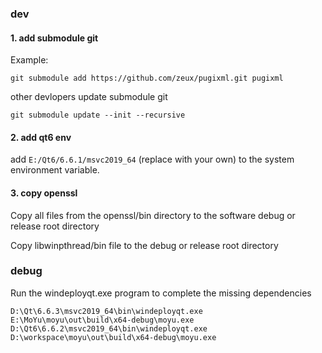 ﻿### dev

#### 1. add submodule git

Example:
```
git submodule add https://github.com/zeux/pugixml.git pugixml
```

other devlopers update submodule git
```
git submodule update --init --recursive
```

#### 2. add qt6 env

add `E:/Qt6/6.6.1/msvc2019_64` (replace with your own) to the system environment variable.

#### 3. copy openssl

Copy all files from the openssl/bin directory to the software debug or release root directory

Copy libwinpthread/bin file to the debug or release root directory


### debug

Run the windeployqt.exe program to complete the missing dependencies
```
D:\Qt\6.6.3\msvc2019_64\bin\windeployqt.exe E:\MoYu\moyu\out\build\x64-debug\moyu.exe
D:\Qt6\6.6.2\msvc2019_64\bin\windeployqt.exe D:\workspace\moyu\out\build\x64-debug\moyu.exe
```